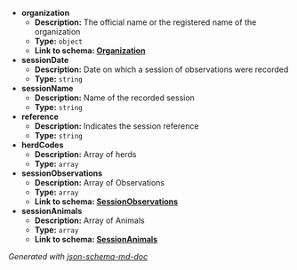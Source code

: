  - <b id="#/properties/organization">organization</b>
	 - **Description:** The official name or the registered name of the organization
	 - **Type:** `object`
	 - <b id="organizationhttpsgithub.comdatalinker-orgsharedblobmasterorganization.md">Link to schema: [Organization](https://github.com/Datalinker-Org/Shared/blob/master/Organization.md)</b>
 - <b id="#/properties/sessionDate">sessionDate</b>
	 - **Description:** Date on which a session of observations were recorded
	 - **Type:** `string`
 - <b id="#/properties/sessionName">sessionName</b>
	 - **Description:** Name of the recorded session
	 - **Type:** `string`
 - <b id="#/properties/reference">reference</b>
	 - **Description:** Indicates the session reference
	 - **Type:** `string`
 - <b id="#/properties/herdCodes">herdCodes</b>
	 - **Description:** Array of herds
	 - **Type:** `array`
 - <b id="#/properties/sessionObservations">sessionObservations</b>
	 - **Description:** Array of Observations
	 - **Type:** `array`
	 - <b id="sessionobservationssessionobservations.md">Link to schema: [SessionObservations](SessionObservations.md)</b>
 - <b id="#/properties/sessionAnimals">sessionAnimals</b>
	 - **Description:** Array of Animals
	 - **Type:** `array`
	 - <b id="sessionanimalssessionanimals.md">Link to schema: [SessionAnimals](SessionAnimals.md)</b>

_Generated with [json-schema-md-doc](https://brianwendt.github.io/json-schema-md-doc/)_